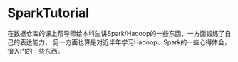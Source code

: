 # SparkTutorial
在数据仓库的课上帮导师给本科生讲Spark/Hadoop的一些东西，一方面锻炼了自己的表达能力，
另一方面也算是对近半年学习Hadoop、Spark的一些心得体会，很入门的一些东西。
